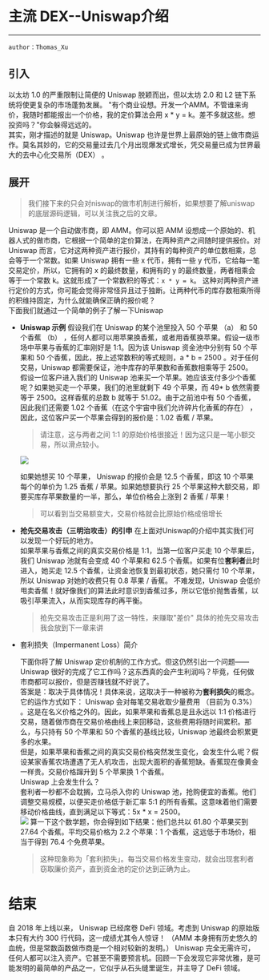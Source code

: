 # 主流 DEX--Uniswap介绍
---
    author：Thomas_Xu
## 引入
以太坊 1.0 的严重限制让简便的 Uniswap 脱颖而出，但以太坊 2.0 和 L2 链下系统将使更复杂的市场蓬勃发展。
"有个商业设想。开发一个AMM。不管谁来询价，我随时都能报出一个价格，我的定价算法会用 x * y = k。差不多就这些。想投资吗？"你会躲得远远的。<br/>
其实，刚才描述的就是 Uniswap。Uniswap 也许是世界上最原始的链上做市商运作。莫名其妙的，它的交易量过去几个月出现爆发式增长，凭交易量已成为世界最大的去中心化交易所（DEX） 。

## 展开
>我们接下来的只会对niswap的做市机制进行解析，如果想要了解uniswap的底层源码逻辑，可以关注我之后的文章。

Uniswap 是一个自动做市商，即 AMM。你可以把 AMM 设想成一个原始的、机器人式的做市商，它根据一个简单的定价算法，在两种资产之间随时提供报价。对 Uniswap 而言，它对这两种资产进行报价，其持有的每种资产的单位数相乘，总会等于一个常数。如果 Uniswap 拥有一些 x 代币，拥有一些 y 代币，它给每一笔交易定价，所以，它拥有的 x 的最终数量，和拥有的 y 的最终数量，两者相乘会等于一个常数 k。这就形成了一个常数积的等式：`x * y = k`。
这种对两种资产进行定价的方式，你可能会觉得非常怪异且过于独断。让两种代币的库存数相乘所得的积维持固定，为什么就能确保正确的报价呢？<br/>
下面我们就通过一个简单的例子了解一下Uniswap
* **Uniswap 示例**
    假设我们在 Uniswap 的某个池里投入 50 个苹果 （a） 和 50 个香蕉 （b） ，任何人都可以用苹果换香蕉，或者用香蕉换苹果。假设一级市场中苹果与香蕉的汇率刚好是 1:1。因为该 Uniswap 资金池中分别有 50 个苹果和 50 个香蕉，因此，按上述常数积的等式规则，a * b = 2500 。对于任何交易，Uniswap 都需要保证，池中库存的苹果数和香蕉数相乘等于 2500。<br/>
    假设一位客户进入我们的 Uniswap 池来买一个苹果。她应该支付多少个香蕉呢？如果她买走一个苹果，我们的池里就剩下 49 个苹果，而 49* b 依然需要等于 2500。这样香蕉的总数 b 就等于 51.02。由于之前池中有 50 个香蕉，因此我们还需要 1.02 个香蕉（在这个宇宙中我们允许碎片化香蕉的存在） ，因此，这位客户买一个苹果会得到的报价是：1.02 香蕉 / 苹果。

    >请注意，这与两者之间 1:1 的原始价格很接近！因为这只是一笔小额交易，所以滑点较小。

    ![](images/Uniswap1.webp)

    如果她想买 10 个苹果， Uniswap 的报价会是 12.5 个香蕉，即这 10 个苹果每个的单价为 1.25 香蕉 / 苹果。如果她想要执行 25 个苹果这种大额交易，即要买库存苹果数量的一半，那么，单位价格会上涨到 2 香蕉 / 苹果！ 
    >可以看到当交易额变大，交易价格就会比原始价格成倍增长

* **抢先交易攻击（三明治攻击）的引申**
    在上面对Uniswap的介绍中其实我们可以发现一个好玩的地方。<br/>
    如果苹果与香蕉之间的真实交易价格是 1:1，当第一位客户买走 10 个苹果后，我们 Uniswap 池就有会变成 40 个苹果和 62.5 个香蕉。如果有位**套利者**此时进入，她买走 12.5 个香蕉，让资金池恢复到最初状态，她只需付 10 个苹果，所以 Uniswap 对她的收费只有 0.8 苹果 / 香蕉。
    不难发现，Uniswap 会低价甩卖香蕉！就好像我们的算法此时意识到香蕉过多，所以它低价抛售香蕉，以吸引苹果流入，从而实现库存的再平衡。
    >抢先交易攻击正是利用了这一特性，来赚取"差价"
    具体的抢先交易攻击我会放到下一章来讲

* 套利损失（Impermanent Loss）简介

    下面你将了解 Uniswap 定价机制的工作方式。但这仍然引出一个问题——Uniswap 很好的完成了它工作吗？这东西真的会产生利润吗？毕竟，任何做市商都可以报价，但是否赚钱就不好说了。<br/>
    答案是：取决于具体情况！具体来说，这取决于一种被称为**套利损失**的概念。它的运作方式如下：
    Uniswap 会对每笔交易收取少量费用 （目前为 0.3%） 。这是在名义价格之外的。因此，如果苹果和香蕉总是且永远以 1:1 价格进行交易，随着做市商在交易价格曲线上来回移动，这些费用将随时间累积。那么，与只持有 50 个苹果和 50 个香蕉的基线比较，Uniswap 池最终会积累更多的水果。<br/>
    但是，如果苹果和香蕉之间的真实交易价格突然发生变化，会发生什么呢？假设某家香蕉农场遭遇了无人机攻击，出现大面积的香蕉短缺。香蕉现在像黄金一样贵。交易价格蹿升到 5 个苹果换 1 个香蕉。<br/>
    Uniswap 上会发生什么？<br/>
    套利者一秒都不会耽搁，立马杀入你的 Uniswap 池，抢购便宜的香蕉。他们调整交易规模，以便买走价格低于新汇率 5:1 的所有香蕉。这意味着他们需要移动价格曲线，直到满足以下等式：5x * x = 2500。<br/>
    ![](images/Uniswap2.webp)
    算一下这个数学题，你会得到如下结果：他们总共以 61.80 个苹果买到 27.64 个香蕉。平均交易价格为 2.2 个苹果：1 个香蕉，这远低于市场价，相当于得到 76.4 个免费苹果。
    >这种现象称为「套利损失」。每当交易价格发生变动，就会出现套利者窃取廉价资产，直到资金池的定价达到正确为止。 

# 结束
自 2018 年上线以来， Uniswap 已经席卷 DeFi 领域。考虑到 Uniswap 的原始版本只有大约 300 行代码，这一成绩尤其令人惊讶！ （AMM 本身拥有历史悠久的血统，但是常数函数做市商是一个相对较新的发明。） Uniswap 完全无需许可，任何人都可以注入资产。它甚至不需要预言机。回顾一下会发现它非常优雅，是可能发明的最简单的产品之一，它似乎从石头缝里诞生，并主导了 DeFi 领域。